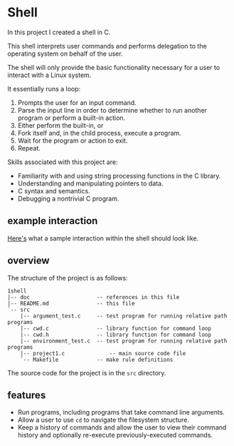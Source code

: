 # Shell

In this project I created a shell in C.

This shell interprets user commands and performs delegation to the operating system
on behalf of the user.

The shell will only provide the basic functionality necessary for a user to interact
with a Linux system.

It essentially runs a loop:

1. Prompts the user for an input command.
2. Parse the input line in order to determine whether to run another program or
   perform a built-in action.
3. Either perform the built-in, or
4. Fork itself and, in the child process, execute a program.
5. Wait for the program or action to exit.
6. Repeat.

Skills associated with this project are:

* Familiarity with and using string processing functions in the C library.
* Understanding and manipulating pointers to data.
* C syntax and semantics.
* Debugging a nontrivial C program.

## example interaction

[Here's](doc/sample_interaction.md) what a sample interaction within the shell should
look like.

## overview

The structure of the project is as follows:

```text
1shell
|-- doc                     -- references in this file
|-- README.md               -- this file
`-- src          
    |-- argument_test.c     -- test program for running relative path programs
    |-- cwd.c               -- library function for command loop 
    |-- cwd.h               -- library function for command loop
    |-- environment_test.c  -- test program for running relative path programs
    |-- project1.c              -- main source code file
    `-- Makefile            -- make rule definitions
```

The source code for the project is in the `src` directory.

## features

* Run programs, including programs that take command line arguments.
* Allow a user to use `cd` to navigate the filesystem structure.
* Keep a history of commands and allow the user to view their command history
  and optionally re-execute previously-executed commands.
